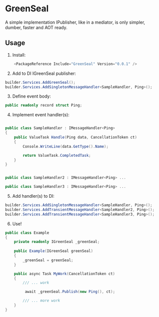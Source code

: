 # GreenSeal

A simple implementation IPublisher, like in a mediator, is only simpler, dumber, faster and AOT ready.

## Usage

1. Install:

```csharp
    <PackageReference Include="GreenSeal" Version="0.0.1" />
```

2. Add to DI IGreenSeal publisher:

```csharp
builder.Services.AddGreenSeal();
builder.Services.AddSingletonMessageHandler<SampleHandler, Ping>();
```

3. Define event body:

```csharp
public readonly record struct Ping;
```

4. Implement event handler(s):

```csharp

public class SampleHandler : IMessageHandler<Ping>
{
    public ValueTask Handle(Ping data, CancellationToken ct)
    {
        Console.WriteLine(data.GetType().Name);

        return ValueTask.CompletedTask;
    }
}


public class SampleHandler2 : IMessageHandler<Ping> ...

public class SampleHandler3 : IMessageHandler<Ping> ...

```

5. Add handler(s) to DI:

```csharp
builder.Services.AddSingletonMessageHandler<SampleHandler, Ping>();
builder.Services.AddTransientMessageHandler<SampleHandler2, Ping>();
builder.Services.AddTransientMessageHandler<SampleHandler3, Ping>();
```

6. Use!

```csharp
public class Example
{
    private readonly IGreenSeal _greenSeal;
    
    public Example(IGreenSeal greenSeal)
    {
        _greenSeal = greenSeal;
    }

    public async Task MyWork(CancellationToken ct)
    {
        /// ... work

         await _greenSeal.Publish(new Ping(), ct);

        /// ... more work
    }
}
```
